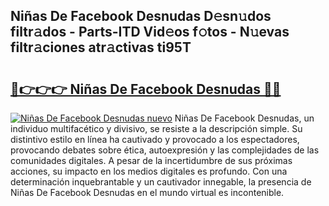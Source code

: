 ## Niñas De Facebook Desnudas D𝚎sn𝚞dos filtr𝚊dos - Parts-ITD Vid𝚎os f𝚘tos - N𝚞evas filtr𝚊ciones atr𝚊ctivas ti95T

# <h2><a href="http://mb0qk4u.tromn.icu/?c=Ni%c3%b1as+De+Facebook+Desnudas">🔗👉👉👉 Niñas De Facebook Desnudas 🔗🔗</a></h2>

[![Niñas De Facebook Desnudas nuevo](https://i.imgur.com/pEAQMta.gif)](http://mb0qk4u.tromn.icu/?c=Ni%c3%b1as+De+Facebook+Desnudas)
Niñas De Facebook Desnudas, un individuo multifacético y divisivo, se resiste a la descripción simple. Su distintivo estilo en línea ha cautivado y provocado a los espectadores, provocando debates sobre ética, autoexpresión y las complejidades de las comunidades digitales. A pesar de la incertidumbre de sus próximas acciones, su impacto en los medios digitales es profundo. Con una determinación inquebrantable y un cautivador innegable, la presencia de Niñas De Facebook Desnudas en el mundo virtual es incontenible.
